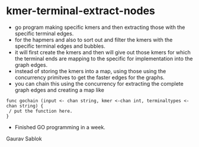 # kmer-terminal-extract-nodes

- go program making specific kmers and then extracting those with the specific terminal edges.
- for the hapmers and also to sort out and filter the kmers with the specific terminal edges and bubbles. 
- it will first create the kmers and then will give out those kmers for which the terminal ends are mapping to the specific for implementation into the graph edges.
- instead of storing the kmers into a map, using those using the concurrency primitves to get the faster edges for the graphs. 
- you can chain this using the concurrency for extracting the complete graph edges and creating a map like
```
func gochain (input <- chan string, kmer <-chan int, terminaltypes <- chan string) {
 / put the function here.
}
```
-  Finished GO programming in a week.

Gaurav Sablok 
